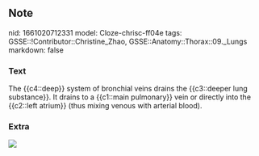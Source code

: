 ## Note
nid: 1661020712331
model: Cloze-chrisc-ff04e
tags: GSSE::!Contributor::Christine_Zhao, GSSE::Anatomy::Thorax::09._Lungs
markdown: false

### Text
The {{c4::deep}} system of bronchial veins drains the {{c3::deeper lung
substance}}. It drains to a {{c1::main pulmonary}} vein or directly into the {{c2::left
atrium}} (thus mixing venous with arterial blood).

### Extra
<img src="7371247_orig.jpg">
